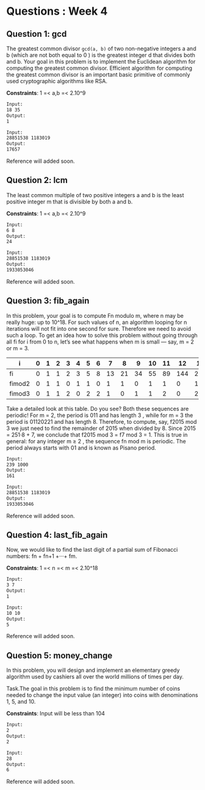 # Questions : Week 4

## Question 1: gcd

The greatest common divisor `gcd(a, b)` of two non-negative integers a and b
(which are not both equal to 0 ) is the greatest integer d that divides both and b.
Your goal in this problem is to implement the Euclidean algorithm for computing
the greatest common divisor.
Efficient algorithm for computing the greatest common divisor is an important
basic primitive of commonly used cryptographic algorithms like RSA.

**Constraints**: 1 =< a,b =< 2.10^9

```bash
Input:
18 35
Output:
1
```

```bash
Input:
28851538 1183019
Output:
17657
```

Reference will added soon.

## Question 2: lcm

The least common multiple of two positive integers a and b is the least positive
integer m that is divisible by both a and b.

**Constraints**: 1 =< a,b =< 2.10^9

```bash
Input:
6 8
Output:
24
```

```bash
Input:
28851538 1183019
Output:
1933053046
```

Reference will added soon.

## Question 3: fib_again

In this problem, your goal is to compute Fn modulo m, where n may be really huge: up to 10^18. For such
values of n, an algorithm looping for n iterations will not fit into one second for sure. Therefore we need to
avoid such a loop.
To get an idea how to solve this problem without going through all fi for i from 0 to n, let’s see what
happens when m is small — say, m = 2 or m = 3.

| i      | 0   | 1   | 2   | 3   | 4   | 5   | 6   | 7   | 8   | 9   | 10  | 11  | 12  | 13  | 14  | 15  |
| ------ | --- | --- | --- | --- | --- | --- | --- | --- | --- | --- | --- | --- | --- | --- | --- | --- |
| fi     | 0   | 1   | 1   | 2   | 3   | 5   | 8   | 13  | 21  | 34  | 55  | 89  | 144 | 233 | 377 | 610 |
| fimod2 | 0   | 1   | 1   | 0   | 1   | 1   | 0   | 1   | 1   | 0   | 1   | 1   | 0   | 1   | 1   | 0   |
| fimod3 | 0   | 1   | 1   | 2   | 0   | 2   | 2   | 1   | 0   | 1   | 1   | 2   | 0   | 2   | 2   | 1   |

Take a detailed look at this table. Do you see? Both these sequences are periodic! For m = 2, the period
is 011 and has length 3 , while for m = 3 the period is 01120221 and has length 8. Therefore, to compute,
say, f2015 mod 3 we just need to find the remainder of 2015 when divided by 8. Since 2015 = 251·8 + 7, we
conclude that f2015 mod 3 = f7 mod 3 = 1.
This is true in general: for any integer m ≥ 2 , the sequence fn mod m is periodic. The period always
starts with 01 and is known as Pisano period.

```bash
Input:
239 1000
Output:
161
```

```bash
Input:
28851538 1183019
Output:
1933053046
```

Reference will added soon.

## Question 4: last_fib_again

Now, we would like to find the last digit of a partial sum of Fibonacci numbers: fn + fn+1 +···+ fm.

**Constraints**: 1 =< n =< m =< 2.10^18

```bash
Input:
3 7
Output:
1
```

```bash
Input:
10 10
Output:
5
```

Reference will added soon.

## Question 5: money_change

In this problem, you will design and implement an elementary greedy algorithm
used by cashiers all over the world millions of times per day.

Task.The goal in this problem is to find the minimum number of coins needed to change the input value
(an integer) into coins with denominations 1, 5, and 10.

**Constraints**: Input will be less than 104

```bash
Input:
2
Output:
2
```

```bash
Input:
28
Output:
6
```

Reference will added soon.
